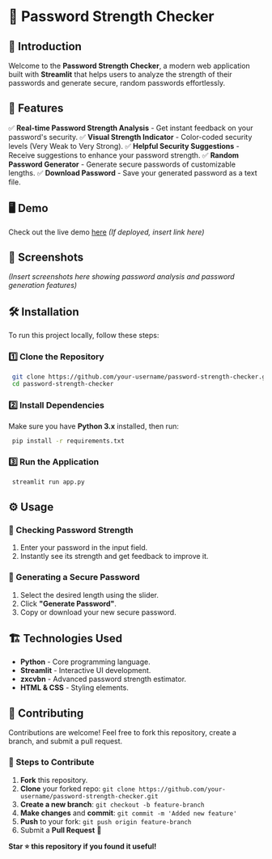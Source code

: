 # 🔐 Password Strength Checker

## 🚀 Introduction
Welcome to the **Password Strength Checker**, a modern web application built with **Streamlit** that helps users to analyze the strength of their passwords and generate secure, random passwords effortlessly.

## 🎯 Features
✅ **Real-time Password Strength Analysis** - Get instant feedback on your password's security.
✅ **Visual Strength Indicator** - Color-coded security levels (Very Weak to Very Strong).
✅ **Helpful Security Suggestions** - Receive suggestions to enhance your password strength.
✅ **Random Password Generator** - Generate secure passwords of customizable lengths.
✅ **Download Password** - Save your generated password as a text file.

## 🖥️ Demo
Check out the live demo [here](#) *(If deployed, insert link here)*

## 📸 Screenshots
*(Insert screenshots here showing password analysis and password generation features)*

## 🛠️ Installation
To run this project locally, follow these steps:

### 1️⃣ Clone the Repository
```sh
 git clone https://github.com/your-username/password-strength-checker.git
 cd password-strength-checker
```

### 2️⃣ Install Dependencies
Make sure you have **Python 3.x** installed, then run:
```sh
 pip install -r requirements.txt
```

### 3️⃣ Run the Application
```sh
 streamlit run app.py
```

## ⚙️ Usage
### 🔎 Checking Password Strength
1. Enter your password in the input field.
2. Instantly see its strength and get feedback to improve it.

### 🎲 Generating a Secure Password
1. Select the desired length using the slider.
2. Click **"Generate Password"**.
3. Copy or download your new secure password.

## 🏗️ Technologies Used
- **Python** - Core programming language.
- **Streamlit** - Interactive UI development.
- **zxcvbn** - Advanced password strength estimator.
- **HTML & CSS** - Styling elements.

## 🤝 Contributing
Contributions are welcome! Feel free to fork this repository, create a branch, and submit a pull request.

### 🔄 Steps to Contribute
1. **Fork** this repository.
2. **Clone** your forked repo: `git clone https://github.com/your-username/password-strength-checker.git`
3. **Create a new branch**: `git checkout -b feature-branch`
4. **Make changes** and **commit**: `git commit -m 'Added new feature'`
5. **Push** to your fork: `git push origin feature-branch`
6. Submit a **Pull Request** 🚀

**Star ⭐ this repository if you found it useful!**

